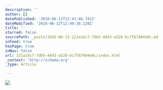 ```yaml
---
description: ''
author: []
datePublished: '2016-06-12T12:41:46.741Z'
dateModified: '2016-06-12T12:40:38.128Z'
title: ''
starred: false
sourcePath: _posts/2016-06-12-221a1dc7-7d65-4643-a528-bc7f87404e0c.md
inFeed: true
hasPage: true
inNav: false
url: 221a1dc7-7d65-4643-a528-bc7f87404e0c/index.html
_context: 'http://schema.org'
_type: Article

---
```

![](https://the-grid-user-content.s3-us-west-2.amazonaws.com/f579358b-cddf-4fa8-8d66-b05c91c6ba9c.jpg)